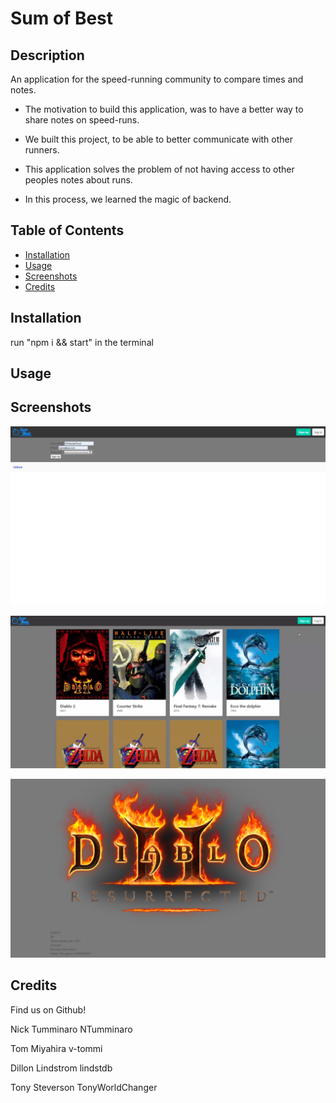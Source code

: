 # Sum of Best

## Description

An application for the speed-running community to compare times and notes.


- The motivation to build this application, was to have a better way to share notes on speed-runs.

- We built this project, to be able to better communicate with other runners.

- This application solves the problem of not having access to other peoples notes about runs.

- In this process, we learned the magic of backend.

## Table of Contents 

- [Installation](#installation)
- [Usage](#usage)
- [Screenshots](#screenshots)
- [Credits](#credits)


## Installation

run "npm i && start" in the terminal

## Usage

## Screenshots

![login-screenshot](assets/images/login-screenshot.png)

![homepage-screenshot](assets/images/main-screenshot.png)

![game-screenshot](assets/images/game-screenshot.png)

## Credits

Find us on Github!

Nick Tumminaro
NTumminaro

Tom Miyahira
v-tommi

Dillon Lindstrom
lindstdb

Tony Steverson
TonyWorldChanger


